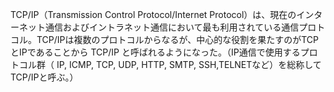 TCP/IP（Transmission Control Protocol/Internet Protocol）は、現在のインターネット通信およびイントラネット通信において最も利用されている通信プロトコル。TCP/IPは複数のプロトコルからなるが、中心的な役割を果たすのがTCPとIPであることから TCP/IP と呼ばれるようになった。（IP通信で使用するプロトコル群（ IP, ICMP, TCP, UDP, HTTP, SMTP, SSH,TELNETなど）を総称してTCP/IPと呼ぶ。）
